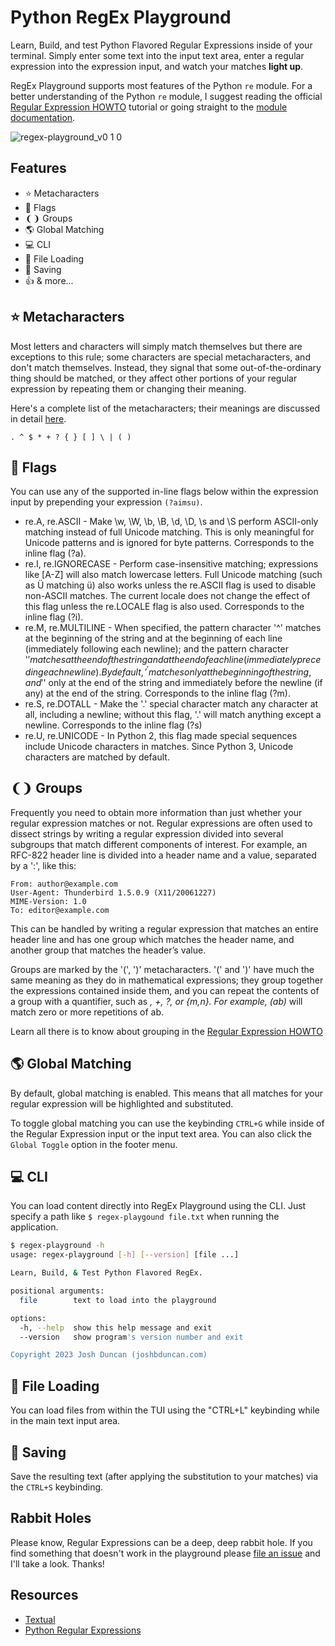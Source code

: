 # Python RegEx Playground

Learn, Build, and test Python Flavored Regular Expressions inside of your terminal. Simply enter some text into the input text area, enter a regular expression into the expression input, and watch your matches **light up**.

RegEx Playground supports most features of the Python `re` module. For a better understanding of the Python `re` module, I suggest reading the official [Regular Expression HOWTO](https://docs.python.org/3/howto/regex.html#regex-howto) tutorial or going straight to the [module documentation](https://docs.python.org/3/library/re.html).

![regex-playground_v0 1 0](https://github.com/joshbduncan/regex-playground/assets/44387852/f038ca92-01f4-4110-8a7e-0cb4c405b325)

## Features

- ⭐️ Metacharacters
- 🚩 Flags
- ❨❩ Groups
- 🌎 Global Matching
- 💻 CLI
- 📂 File Loading
- 💾 Saving
- 👍 & more...

## ⭐️ Metacharacters

Most letters and characters will simply match themselves but there are exceptions to this rule; some characters are special metacharacters, and don't match themselves. Instead, they signal that some out-of-the-ordinary thing should be matched, or they affect other portions of your regular expression by repeating them or changing their meaning.

Here's a complete list of the metacharacters; their meanings are discussed in detail [here](https://docs.python.org/3/howto/regex.html#matching-characters).

`. ^ $ * + ? { } [ ] \ | ( )`

## 🚩 Flags

You can use any of the supported in-line flags below within the expression input by prepending your expression `(?aimsu)`.

- re.A, re.ASCII - Make \w, \W, \\b, \B, \d, \D, \s and \S perform ASCII-only matching instead of full Unicode matching. This is only meaningful for Unicode patterns and is ignored for byte patterns. Corresponds to the inline flag (?a).
- re.I, re.IGNORECASE - Perform case-insensitive matching; expressions like [A-Z] will also match lowercase letters. Full Unicode matching (such as Ü matching ü) also works unless the re.ASCII flag is used to disable non-ASCII matches. The current locale does not change the effect of this flag unless the re.LOCALE flag is also used. Corresponds to the inline flag (?i).
- re.M, re.MULTILINE - When specified, the pattern character '^' matches at the beginning of the string and at the beginning of each line (immediately following each newline); and the pattern character '$' matches at the end of the string and at the end of each line (immediately preceding each newline). By default, '^' matches only at the beginning of the string, and '$' only at the end of the string and immediately before the newline (if any) at the end of the string. Corresponds to the inline flag (?m).
- re.S, re.DOTALL - Make the '.' special character match any character at all, including a newline; without this flag, '.' will match anything except a newline. Corresponds to the inline flag (?s)
- re.U, re.UNICODE - In Python 2, this flag made special sequences include Unicode characters in matches. Since Python 3, Unicode characters are matched by default.

## ❨❩ Groups

Frequently you need to obtain more information than just whether your regular expression matches or not. Regular expressions are often used to dissect strings by writing a regular expression divided into several subgroups that match different components of interest. For example, an RFC-822 header line is divided into a header name and a value, separated by a ':', like this:

```
From: author@example.com
User-Agent: Thunderbird 1.5.0.9 (X11/20061227)
MIME-Version: 1.0
To: editor@example.com
```

This can be handled by writing a regular expression that matches an entire header line and has one group which matches the header name, and another group that matches the header’s value.

Groups are marked by the '(', ')' metacharacters. '(' and ')' have much the same meaning as they do in mathematical expressions; they group together the expressions contained inside them, and you can repeat the contents of a group with a quantifier, such as *, +, ?, or {m,n}. For example, (ab)* will match zero or more repetitions of ab.

Learn all there is to know about grouping in the [Regular Expression HOWTO](https://docs.python.org/3/howto/regex.html#grouping)

## 🌎 Global Matching

By default, global matching is enabled. This means that all matches for your regular expression will be highlighted and substituted.

To toggle global matching you can use the keybinding `CTRL+G` while inside of the Regular Expression input or the input text area. You can also click the `Global Toggle` option in the footer menu.

## 💻 CLI

You can load content directly into RegEx Playground using the CLI. Just specify a path like `$ regex-playgound file.txt` when running the application.

```bash
$ regex-playground -h
usage: regex-playground [-h] [--version] [file ...]

Learn, Build, & Test Python Flavored RegEx.

positional arguments:
  file        text to load into the playground

options:
  -h, --help  show this help message and exit
  --version   show program's version number and exit

Copyright 2023 Josh Duncan (joshbduncan.com)
```

## 📂 File Loading

You can load files from within the TUI using the "CTRL+L" keybinding while in the main text input area.

## 💾 Saving

Save the resulting text (after applying the substitution to your matches) via the `CTRL+S` keybinding.

## Rabbit Holes

Please know, Regular Expressions can be a deep, deep rabbit hole. If you find something that doesn't work in the playground please [file an issue](https://github.com/joshbduncan/regex-playground/issues) and I'll take a look. Thanks!

## Resources

- [Textual](https://github.com/Textualize/textual)
- [Python Regular Expressions](https://docs.python.org/3/library/re.html)
